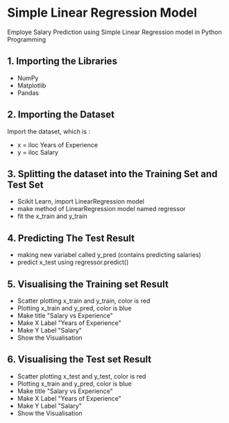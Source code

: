 # Simple Linear Regression Model
Employe Salary Prediction using Simple Linear Regression model in Python Programming

## 1. Importing the Libraries
- NumPy
- Matplotlib
- Pandas
## 2. Importing the Dataset
Import the dataset, which is :
- x = iloc Years of Experience
- y = iloc Salary
## 3. Splitting the dataset into the Training Set and Test Set
- Scikit Learn, import LinearRegression model
- make method of LinearRegression model named regressor
- fit the x_train and y_train
## 4. Predicting The Test Result
- making new variabel called y_pred (contains predicting salaries)
- predict x_test using regressor.predict()
## 5. Visualising the Training set Result
- Scatter plotting x_train and y_train, color is red
- Plotting x_train and y_pred, color is blue
- Make title "Salary vs Experience"
- Make X Label "Years of Experience"
- Make Y Label "Salary"
- Show the Visualisation
## 6. Visualising the Test set Result
- Scatter plotting x_test and y_test, color is red
- Plotting x_train and y_pred, color is blue
- Make title "Salary vs Experience"
- Make X Label "Years of Experience"
- Make Y Label "Salary"
- Show the Visualisation
